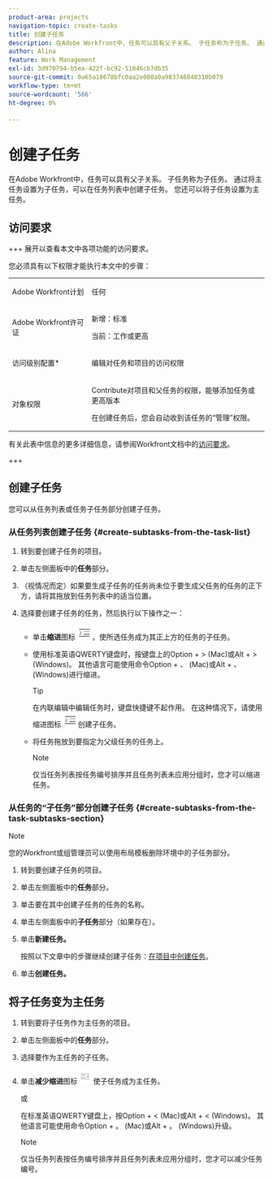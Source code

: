 ```yaml
---
product-area: projects
navigation-topic: create-tasks
title: 创建子任务
description: 在Adobe Workfront中，任务可以具有父子关系。 子任务称为子任务。 通过将主任务设置为子任务，可以在任务列表中创建子任务。 您还可以将子任务设置为主任务。
author: Alina
feature: Work Management
exl-id: 3d970794-b5ea-422f-bc92-51846cb7db35
source-git-commit: 0a65a18678bfc0aa2e080a0a983746040310b079
workflow-type: tm+mt
source-wordcount: '566'
ht-degree: 0%

---
```


# 创建子任务

<!-- Audited: 01/2025 -->

在Adobe Workfront中，任务可以具有父子关系。 子任务称为子任务。 通过将主任务设置为子任务，可以在任务列表中创建子任务。 您还可以将子任务设置为主任务。

## 访问要求

+++ 展开以查看本文中各项功能的访问要求。

您必须具有以下权限才能执行本文中的步骤：

<table style="table-layout:auto"> 
 <col> 
 <col> 
 <tbody> 
  <tr> 
   <td role="rowheader">Adobe Workfront计划</td> 
   <td> <p>任何</p> </td> 
  </tr> 
  <tr> 
   <td role="rowheader">Adobe Workfront许可证</td> 
   <td> 
   <p>新增：标准</p>
   <p>当前：工作或更高</p> </td> 
  </tr> 
  <tr> 
   <td role="rowheader">访问级别配置*</td> 
   <td> <p>编辑对任务和项目的访问权限</p>  </td> 
  </tr> 
  <tr> 
   <td role="rowheader">对象权限</td> 
   <td> <p>Contribute对项目和父任务的权限，能够添加任务或更高版本</p> <p>在创建任务后，您会自动收到该任务的“管理”权限。</p>  </td> 
  </tr> 
 </tbody> 
</table>

有关此表中信息的更多详细信息，请参阅Workfront文档中的[访问要求](/help/quicksilver/administration-and-setup/add-users/access-levels-and-object-permissions/access-level-requirements-in-documentation.md)。

+++

## 创建子任务

您可以从任务列表或任务子任务部分创建子任务。

### 从任务列表创建子任务 {#create-subtasks-from-the-task-list}

1. 转到要创建子任务的项目。
1. 单击左侧面板中的&#x200B;**任务**&#x200B;部分。
1. （视情况而定）如果要生成子任务的任务尚未位于要生成父任务的任务的正下方，请将其拖放到任务列表中的适当位置。
1. 选择要创建子任务的任务，然后执行以下操作之一：

   * 单击&#x200B;**缩进**&#x200B;图标![](assets/indent-icon-nwe-33x29.png)，使所选任务成为其正上方的任务的子任务。
   * 使用标准英语QWERTY键盘时，按键盘上的Option + > (Mac)或Alt + > (Windows)。 其他语言可能使用命令Option + 、 (Mac)或Alt + 、 (Windows)进行缩进。

     >[!TIP]
     >
     >在内联编辑中编辑任务时，键盘快捷键不起作用。 在这种情况下，请使用缩进图标![](assets/indent-icon-nwe-33x29.png)创建子任务。

   * 将任务拖放到要指定为父级任务的任务上。

     >[!NOTE]
     >
     >仅当任务列表按任务编号排序并且任务列表未应用分组时，您才可以缩进任务。

### 从任务的“子任务”部分创建子任务 {#create-subtasks-from-the-task-subtasks-section}

>[!NOTE]
>
>您的Workfront或组管理员可以使用布局模板删除环境中的子任务部分。

1. 转到要创建子任务的项目。
1. 单击左侧面板中的&#x200B;**任务**&#x200B;部分。
1. 单击要在其中创建子任务的任务的名称。
1. 单击左侧面板中的&#x200B;**子任务**&#x200B;部分（如果存在）。
1. 单击&#x200B;**新建任务。**

   按照以下文章中的步骤继续创建子任务：[在项目中创建任务](../../../manage-work/tasks/create-tasks/create-tasks-in-project.md)。

1. 单击&#x200B;**创建任务。**

## 将子任务变为主任务

1. 转到要将子任务作为主任务的项目。
1. 单击左侧面板中的&#x200B;**任务**&#x200B;部分。
1. 选择要作为主任务的子任务。
1. 单击&#x200B;**减少缩进**&#x200B;图标![](assets/outdent-icon-nwe-31x29.png)使子任务成为主任务。

   或

   在标准英语QWERTY键盘上，按Option + &lt; (Mac)或Alt + &lt; (Windows)。 其他语言可能使用命令Option + 。 (Mac)或Alt + 。 (Windows)升级。

   >[!NOTE]
   >
   >仅当任务列表按任务编号排序并且任务列表未应用分组时，您才可以减少任务编号。

